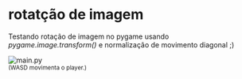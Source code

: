 # rotatção de imagem
 Testando rotação de imagem no pygame usando *pygame.image.transform()* e normalização de movimento diagonal ;)

![main.py](https://media.giphy.com/media/v1.Y2lkPTc5MGI3NjExbGlueHA1dm4ydnd0eDEydjF5bjhmdDJsZDJnZzU2a3FqOWV1Y2Q2ZSZlcD12MV9pbnRlcm5hbF9naWZfYnlfaWQmY3Q9Zw/hk3DhC3kysBTCgz6kv/giphy.gif)<br>
<sup>(WASD movimenta o player.)</sup>
